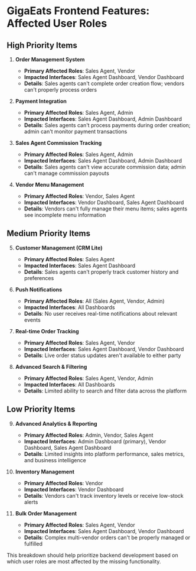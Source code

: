 # GigaEats Frontend Features: Affected User Roles

## High Priority Items

1. **Order Management System**
   - **Primary Affected Roles**: Sales Agent, Vendor
   - **Impacted Interfaces**: Sales Agent Dashboard, Vendor Dashboard
   - **Details**: Sales agents can't complete order creation flow; vendors can't properly process orders

2. **Payment Integration**
   - **Primary Affected Roles**: Sales Agent, Admin
   - **Impacted Interfaces**: Sales Agent Dashboard, Admin Dashboard
   - **Details**: Sales agents can't process payments during order creation; admin can't monitor payment transactions

3. **Sales Agent Commission Tracking**
   - **Primary Affected Roles**: Sales Agent, Admin
   - **Impacted Interfaces**: Sales Agent Dashboard, Admin Dashboard
   - **Details**: Sales agents can't view accurate commission data; admin can't manage commission payouts

4. **Vendor Menu Management**
   - **Primary Affected Roles**: Vendor, Sales Agent
   - **Impacted Interfaces**: Vendor Dashboard, Sales Agent Dashboard
   - **Details**: Vendors can't fully manage their menu items; sales agents see incomplete menu information

## Medium Priority Items

5. **Customer Management (CRM Lite)**
   - **Primary Affected Roles**: Sales Agent
   - **Impacted Interfaces**: Sales Agent Dashboard
   - **Details**: Sales agents can't properly track customer history and preferences

6. **Push Notifications**
   - **Primary Affected Roles**: All (Sales Agent, Vendor, Admin)
   - **Impacted Interfaces**: All Dashboards
   - **Details**: No user receives real-time notifications about relevant events

7. **Real-time Order Tracking**
   - **Primary Affected Roles**: Sales Agent, Vendor
   - **Impacted Interfaces**: Sales Agent Dashboard, Vendor Dashboard
   - **Details**: Live order status updates aren't available to either party

8. **Advanced Search & Filtering**
   - **Primary Affected Roles**: Sales Agent, Vendor, Admin
   - **Impacted Interfaces**: All Dashboards
   - **Details**: Limited ability to search and filter data across the platform

## Low Priority Items

9. **Advanced Analytics & Reporting**
   - **Primary Affected Roles**: Admin, Vendor, Sales Agent
   - **Impacted Interfaces**: Admin Dashboard (primary), Vendor Dashboard, Sales Agent Dashboard
   - **Details**: Limited insights into platform performance, sales metrics, and business intelligence

10. **Inventory Management**
    - **Primary Affected Roles**: Vendor
    - **Impacted Interfaces**: Vendor Dashboard
    - **Details**: Vendors can't track inventory levels or receive low-stock alerts

11. **Bulk Order Management**
    - **Primary Affected Roles**: Sales Agent, Vendor
    - **Impacted Interfaces**: Sales Agent Dashboard, Vendor Dashboard
    - **Details**: Complex multi-vendor orders can't be properly managed or fulfilled

This breakdown should help prioritize backend development based on which user roles are most affected by the missing functionality.
